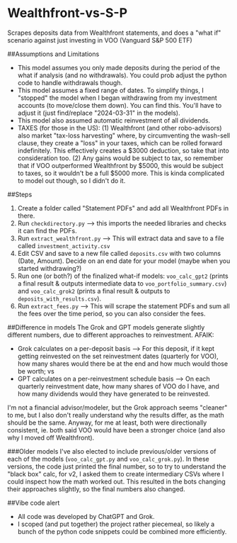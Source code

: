 # Wealthfront-vs-S-P
Scrapes deposits data from Wealthfront statements, and does a "what if" scenario against just investing in VOO (Vanguard S&amp;P 500 ETF)

##Assumptions and Limitations
- This model assumes you only made deposits during the period of the what if analysis (and no withdrawals). You could prob adjust the python code to handle withdrawals though.
- This model assumes a fixed range of dates. To simplify things, I "stopped" the model when I began withdrawing from my investment accounts (to move/close them down). You can find this. You'll have to adjust it (just find/replace "2024-03-31" in the models).
- This model also assumed automatic reinvestment of all dividends. 
- TAXES (for those in the US): (1) Wealthfront (and other robo-advisors) also market "tax-loss harvesting" where, by circumventing the wash-sell clause, they create a "loss" in your taxes, which can be rolled forward indefinitely. This effectively creates a $3000 deduction, so take that into consideration too. (2) Any gains would be subject to tax, so remember that if VOO outperformed Wealthfront by $5000, this would be subject to taxes, so it wouldn't be a full $5000 more. This is kinda complicated to model out though, so I didn't do it. 
  
##Steps
1. Create a folder called "Statement PDFs" and add all Wealthfront PDFs in there.
2. Run `checkdirectory.py` --> this imports the needed libraries and checks it can find the PDFs.
3. Run `extract_wealthfront.py` --> This will extract data and save to a file called `investment_activity.csv`
4. Edit CSV and save to a new file called `deposits.csv` with two columns (Date, Amount). Decide on an end date for your model (maybe when you started withdrawing?)
6. Run one (or both?) of the finalized what-if models: `voo_calc_gpt2` (prints a final result & outputs intermediate data to `voo_portfolio_summary.csv`) and `voo_calc_grok2` (prints a final result & outputs to `deposits_with_results.csv`).
7. Run `extract_fees.py` --> This will scrape the statement PDFs and sum all the fees over the time period, so you can also consider the fees.

##Difference in models 
The Grok and GPT models generate slightly different numbers, due to different approaches to reinvestment. AFAIK:
- Grok calculates on a per-deposit basis --> For this deposit, if it kept getting reinvested on the set reinvestment dates (quarterly for VOO), how many shares would there be at the end and how much would those be worth; vs
- GPT calculates on a per-reinvestment schedule basis --> On each quarterly reinvestment date, how many shares of VOO do I have, and how many dividends would they have generated to be reinvested.

I'm not a financial advisor/modeler, but the Grok approach seems "cleaner" to me, but I also don't really understand why the results differ, as the math should be the same. Anyway, for me at least, both were directionally consistent, ie. both said VOO would have been a stronger choice (and also why I moved off Wealthfront). 

###Older models
I've also elected to include previous/older versions of each of the models (`voo_calc_gpt.py` and `voo_calc_grok.py`). In these versions, the code just printed the final number, so to try to understand the "black box" calc, for v2, I asked them to create intermediary CSVs where I could inspect how the math worked out. This resulted in the bots changing their approaches slightly, so the final numbers also changed.

##Vibe code alert
- All code was developed by ChatGPT and Grok.
- I scoped (and put together) the project rather piecemeal, so likely a bunch of the python code snippets could be combined more efficiently.
